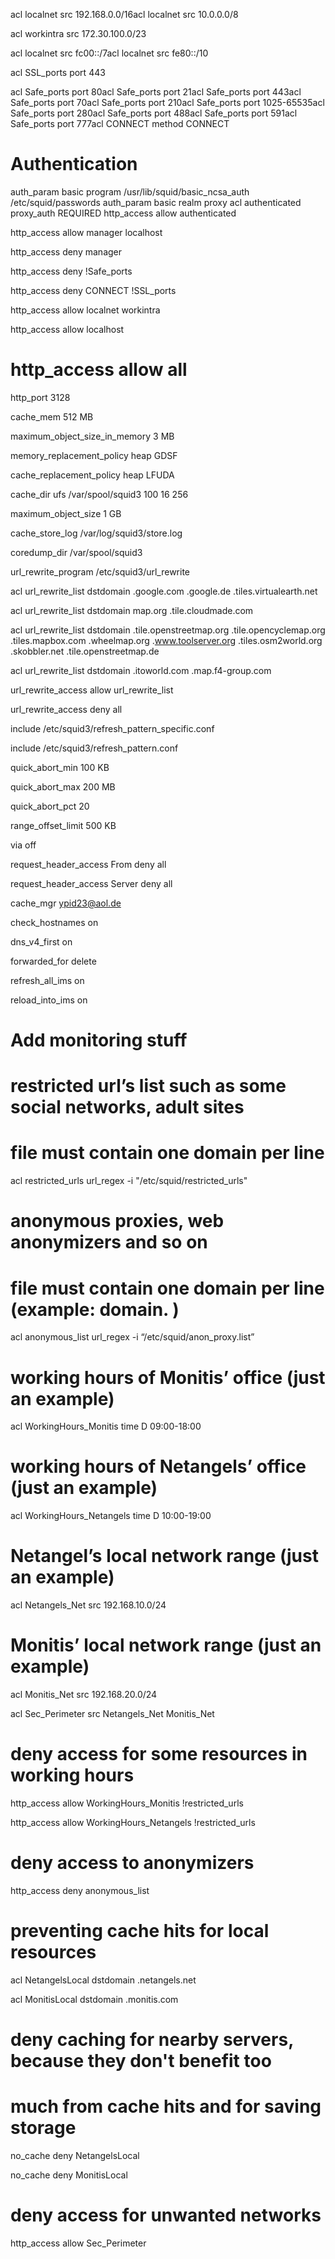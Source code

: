 acl localnet src 192.168.0.0/16acl localnet src 10.0.0.0/8

acl workintra src 172.30.100.0/23

acl localnet src fc00::/7acl localnet src fe80::/10

acl SSL_ports port 443

acl Safe_ports port 80acl Safe_ports port 21acl Safe_ports port 443acl Safe_ports port 70acl Safe_ports port 210acl Safe_ports port 1025-65535acl Safe_ports port 280acl Safe_ports port 488acl Safe_ports port 591acl Safe_ports port 777acl CONNECT method CONNECT

# Authentication

auth_param basic program /usr/lib/squid/basic_ncsa_auth /etc/squid/passwords
auth_param basic realm proxy
acl authenticated proxy_auth REQUIRED
http_access allow authenticated

http_access allow manager localhost

http_access deny manager

http_access deny !Safe_ports

http_access deny CONNECT !SSL_ports

http_access allow localnet workintra

http_access allow localhost

# http_access allow all

http_port 3128

cache_mem 512 MB

maximum_object_size_in_memory 3 MB

memory_replacement_policy heap GDSF

cache_replacement_policy heap LFUDA

cache_dir ufs /var/spool/squid3 100 16 256

maximum_object_size 1 GB

cache_store_log /var/log/squid3/store.log

coredump_dir /var/spool/squid3

url_rewrite_program /etc/squid3/url_rewrite

acl url_rewrite_list dstdomain .google.com .google.de .tiles.virtualearth.net

acl url_rewrite_list dstdomain map.org .tile.cloudmade.com

acl url_rewrite_list dstdomain .tile.openstreetmap.org .tile.opencyclemap.org .tiles.mapbox.com .wheelmap.org .www.toolserver.org .tiles.osm2world.org .skobbler.net .tile.openstreetmap.de

acl url_rewrite_list dstdomain .itoworld.com .map.f4-group.com

url_rewrite_access allow url_rewrite_list

url_rewrite_access deny all

include /etc/squid3/refresh_pattern_specific.conf

include /etc/squid3/refresh_pattern.conf

quick_abort_min 100 KB

quick_abort_max 200 MB

quick_abort_pct 20

range_offset_limit 500 KB

via off

request_header_access From deny all

request_header_access Server deny all

cache_mgr ypid23@aol.de

check_hostnames on

dns_v4_first on

forwarded_for delete

refresh_all_ims on

reload_into_ims on


# Add monitoring stuff

# restricted url’s list such as some social networks, adult sites

# file must contain one domain per line

acl restricted_urls url_regex -i "/etc/squid/restricted_urls"

# anonymous proxies, web anonymizers and so on

# file must contain one domain per line (example: domain. )

acl anonymous_list url_regex  -i “/etc/squid/anon_proxy.list”

# working hours of Monitis’ office (just an example)

acl WorkingHours_Monitis time D 09:00-18:00

# working hours of Netangels’ office (just an example)

acl WorkingHours_Netangels time D 10:00-19:00

# Netangel’s local network range (just an example)

acl Netangels_Net src 192.168.10.0/24

# Monitis’ local network range (just an example)

acl Monitis_Net src 192.168.20.0/24

acl Sec_Perimeter src Netangels_Net Monitis_Net

# deny access for some resources in working hours

http_access allow WorkingHours_Monitis !restricted_urls

http_access allow WorkingHours_Netangels !restricted_urls

# deny access to anonymizers

http_access deny anonymous_list

# preventing cache hits for local resources

acl NetangelsLocal dstdomain .netangels.net

acl MonitisLocal dstdomain .monitis.com

# deny caching for nearby servers, because they don't benefit too

# much from cache hits and for saving storage

no_cache deny NetangelsLocal

no_cache deny MonitisLocal

#

# deny access for unwanted networks

http_access allow Sec_Perimeter
